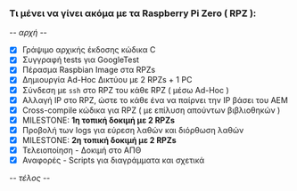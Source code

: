 ### Τι μένει να γίνει ακόμα με τα Raspberry Pi Zero ( RPZ ):

-- _αρχή_ --

- [x] Γράψιμο αρχικής έκδοσης κώδικα C
- [x] Συγγραφή tests για GoogleTest
- [x] Πέρασμα Raspbian Image στα RPZs
- [x] Δημιουργία Ad-Hoc Δικτύου με 2 RPZs + 1 PC
- [x] Σύνδεση με `ssh` στο RPZ του κάθε RPZ ( μέσω Ad-Hoc )
- [x] Αλλαγή IP στο RPZ, ώστε το κάθε ένα να παίρνει την IP βάσει του AEM
- [x] Cross-compile κώδικα για RPZ ( με επίλυση απούντων βιβλιοθηκών )
- [x] MILESTONE: **1η τοπική δοκιμή με 2 RPZs**
- [x] Προβολή των logs για εύρεση λαθών και διόρθωση λαθών
- [x] MILESTONE: **2η τοπική δοκιμή με 2 RPZs**
- [x] Τελειοποίηση - Δοκιμή στο ΑΠΘ
- [x] Αναφορές - Scripts για διαγράμματα και σχετικά

-- _τέλος_ --
